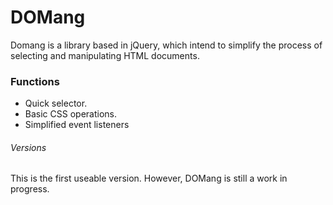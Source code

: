 # DOMang
Domang is a library based in jQuery, which intend to simplify the process of selecting and manipulating HTML documents.<br>

### Functions

<ul>
  <li>Quick selector.</li>
  <li>Basic CSS operations.</li>
  <li>Simplified event listeners</li>
</ul>

###### Versions
This is the first useable version. However, DOMang is still a work in progress.
